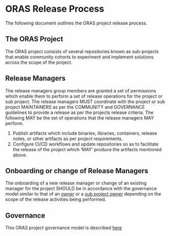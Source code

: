 # ORAS Release Process

The following document outlines the ORAS project release process.

## The ORAS Project

The ORAS project consists of several repositories known as sub-projects that
enable community cohorts to experiment and implement solutions across the scope
of the project.

## Release Managers

The release managers group members are granted a set of permissions which enable
them to perform a set of release operations for the project or sub project.
The release managers MUST coordinate with the project or sub project MAINTAINERS
as per the COMMUNITY and GOVERNANCE guidelines to provide a release as per the
projects release criteria. The following MAY be the set of operations that the
release managers MAY perform.

1. Publish artifacts which include binaries, libraries, containers, release
notes, or other artifacts as per project requirements.
2. Configure CI/CD workflows and update repositories so as to facilitate the
release of the project which ‘MAY’ produce the artifacts mentioned above.

## Onboarding or change of Release Managers

The onboarding of a new release manager or change of an existing manager
for the project SHOULD be in accordance with the governance model similar
to that of an [owner] or a [sub project owner](sub-project-owner) depending on the scope of the release
activities being performed.

## Governance

This ORAS project governance model is described [here][governance]

[owner]: https://github.com/oras-project/community/blob/main/governance/GOVERNANCE.md#oras-org-owners
[sub-project-owner]: https://github.com/oras-project/community/blob/main/governance/GOVERNANCE.md#subproject-owners
[governance]: ./GOVERNANCE.md
